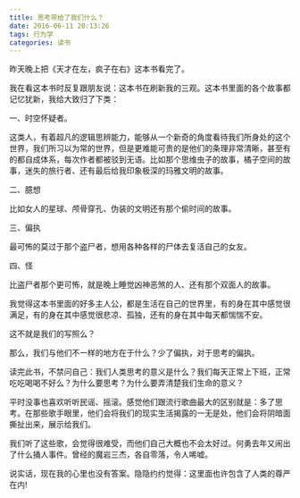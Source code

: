 ```yaml
---
title: 思考带给了我们什么？
date: 2016-06-11 20:13:26
tags: 行为学
categories: 读书
---
```

 
昨天晚上把《天才在左，疯子在右》这本书看完了。

我在看这本书时反复跟朋友说：这本书在刷新我的三观。这本书里面的各个故事都记忆犹新，我给大致归了下类：

<!--more-->

一、时空怀疑者。

这类人，有着超凡的逻辑思辨能力，能够从一个新奇的角度看待我们所身处的这个世界，我们所习以为常的世界，但是更难能可贵的是他们的条理非常清晰，甚至有的都自成体系，每次作者都被驳到无语。比如那个思维虫子的故事，橘子空间的故事，迷失的旅行者、还有最后给我印象极深的玛雅文明的故事。

二、臆想

比如女人的星球、颅骨穿孔、伪装的文明还有那个偷时间的故事。

三、偏执

最可怖的莫过于那个盗尸者，想用各种各样的尸体去复活自己的女友。

四、怪

比盗尸者那个更可怖，就是晚上睡觉凶神恶煞的人、还有那个双面人的故事。

我觉得这本书里面的好多主人公，都是生活在自己的世界里，有的身在其中感觉很满足，有的身在其中感觉很悲凉、孤独，还有的身在其中每天都惴惴不安。

这不就是我们的写照么？

那么，我们与他们不一样的地方在于什么？少了偏执，对于思考的偏执。

读完此书，不禁问自己：我们人类思考的意义是什么？我们每天正常上下班，正常吃吃喝喝不好么？为什么要思考？为什么要弄清楚我们生命的意义？

平时没事也喜欢听听民谣、摇滚。感觉他们跟流行歌曲最大的区别就是：多了思考。在那些歌手眼里，他们会将我们的现实生活揭露的一无是处，他们会将阴暗面撕扯出来，展示给我们。

我们听了这些歌，会觉得很难受，而他们自己大概也不会太好过。何勇去年又闹出了什么捅人事件。曾经的魔岩三杰，各自零落，令人唏嘘。

说实话，现在我的心里也没有答案。隐隐约约觉得：这里面也许包含了人类的尊严在内!









